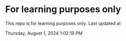 # For learning purposes only
This repo is for learning purposes only.
Last updated at

Thursday, August 1, 2024 1:02:19 PM

